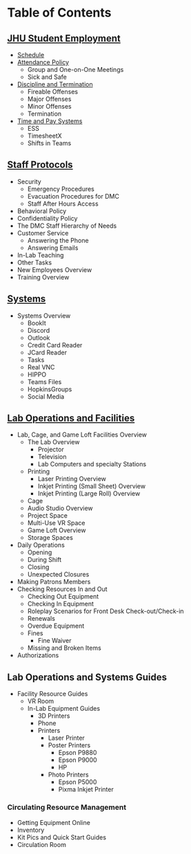 # Table of Contents

## [JHU Student Employment](JHUStudentEmployment.md)
  - [Schedule](JHUStudentEmployment.md#schedule)
  - [Attendance Policy](JHUStudentEmployment.md#attendance-policy)
    - Group and One-on-One Meetings
    - Sick and Safe
  - [Discipline and Termination](JHUStudentEmployment.md#discipline-and-termination)
    - Fireable Offenses
    - Major Offenses
    - Minor Offenses
    - Termination
  - [Time and Pay Systems](JHUStudentEmployment.md#time-and-pay-systems)
    - ESS
    - TimesheetX
    - Shifts in Teams
## [Staff Protocols](StaffProtocols.md)
  - Security
    - Emergency Procedures
    - Evacuation Procedures for DMC
    - Staff After Hours Access
  - Behavioral Policy
  - Confidentiality Policy
  - The DMC Staff Hierarchy of Needs
  - Customer Service
    - Answering the Phone
    - Answering Emails
  - In-Lab Teaching
  - Other Tasks
  - New Employees Overview
  - Training Overview

## [Systems](Systems.md)
- Systems Overview
    - BookIt
    - Discord
    - Outlook
    - Credit Card Reader
    - JCard Reader
    - Tasks
    - Real VNC
    - HIPPO
    - Teams Files
    - HopkinsGroups
    - Social Media

## [Lab Operations and Facilities](LabOperations.md)
  - Lab, Cage, and Game Loft Facilities Overview
    - The Lab Overview
      - Projector
      - Television
      - Lab Computers and specialty Stations
    - Printing
      - Laser Printing Overview
      - Inkjet Printing (Small Sheet) Overview
      - Inkjet Printing (Large Roll) Overview
    - Cage
    - Audio Studio Overview
    - Project Space
    - Multi-Use VR Space
    - Game Loft Overview
    - Storage Spaces
  - Daily Operations
    - Opening
    - During Shift
    - Closing
    - Unexpected Closures
  - Making Patrons Members
  - Checking Resources In and Out
    - Checking Out Equipment
    - Checking In Equipment
    - Roleplay Scenarios for Front Desk Check-out/Check-in
    - Renewals
    - Overdue Equipment
    - Fines
      - Fine Waiver
    - Missing and Broken Items
  - Authorizations
## Lab Operations and Systems Guides

- Facility Resource Guides
    - VR Room
  - In-Lab Equipment Guides
    - 3D Printers
    - Phone
    - Printers
        - Laser Printer
        - Poster Printers
            - Epson P9880
            - Epson P9000
            - HP
        - Photo Printers
            - Epson P5000
            - Pixma Inkjet Printer
### Circulating Resource Management
- Getting Equipment Online
- Inventory
- Kit Pics and Quick Start Guides
- Circulation Room